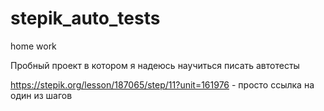 # stepik_auto_tests
home work

Пробный проект в котором я надеюсь научиться писать автотесты

https://stepik.org/lesson/187065/step/11?unit=161976 - просто ссылка на один из шагов